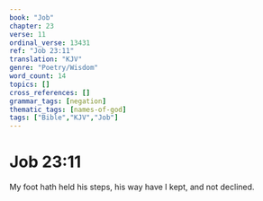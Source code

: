 ```yaml
---
book: "Job"
chapter: 23
verse: 11
ordinal_verse: 13431
ref: "Job 23:11"
translation: "KJV"
genre: "Poetry/Wisdom"
word_count: 14
topics: []
cross_references: []
grammar_tags: [negation]
thematic_tags: [names-of-god]
tags: ["Bible","KJV","Job"]
---
```


# Job 23:11

My foot hath held his steps, his way have I kept, and not declined.
